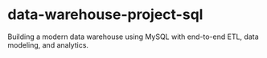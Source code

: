 # data-warehouse-project-sql
Building a modern data warehouse using MySQL with end-to-end ETL, data modeling, and analytics.
